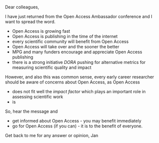 Dear colleagues,

I have just returned from the Open Access Ambassador conference and I
want to spread the word.

 - Open Access is growing fast
 - Open Access is publishing in the time of the internet
 - every scientific community will benefit from Open Access
 - Open Access will take over and the sooner the better
 - MPG and many funders encourage and appreciate Open Access publishing
 - there is a strong initiative *DORA* pushing for alternative metrics for measuring scientific quality and impact


However, and also this was common sense, every early career researcher
should be aware of concerns about Open Access, as Open Access

 - does not fit well the *impact factor* which plays an important role in assessing scientific work
 - is 


So, hear the message and

 - get informed about Open Access - you may benefit immediately
 - go for Open Access (if you can) - it is to the benefit of everyone.


Get back to me for any answer or opinion,
Jan
